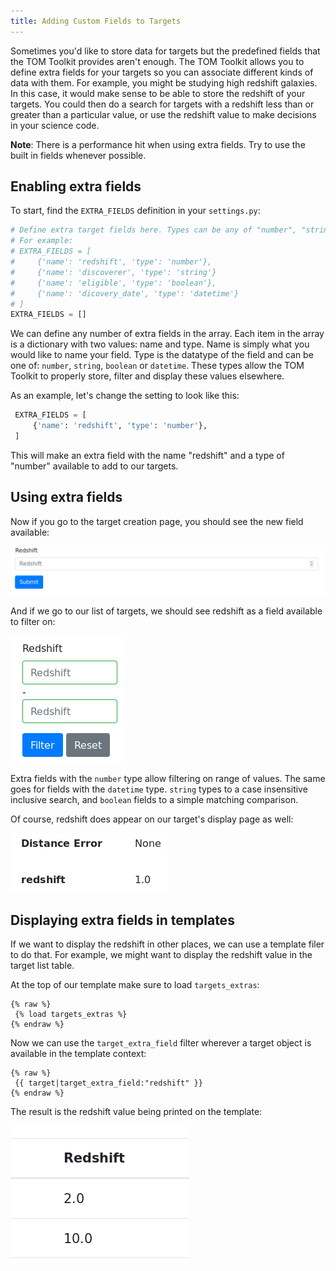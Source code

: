 ```yaml
---
title: Adding Custom Fields to Targets
---
```



Sometimes you'd like to store data for targets but the predefined fields that the
TOM Toolkit provides aren't enough. The TOM Toolkit allows you to define extra
fields for your targets so you can associate different kinds of data with them.
For example, you might be studying high redshift galaxies. In this case, it would
make sense to be able to store the redshift of your targets. You could then do a
search for targets with a redshift less than or greater than a particular value,
or use the redshift value to make decisions in your science code.

**Note**: There is a performance hit when using extra fields. Try to use the
built in fields whenever possible.

## Enabling extra fields

To start, find the `EXTRA_FIELDS` definition in your `settings.py`:

```python
# Define extra target fields here. Types can be any of "number", "string", "boolean" or "datetime"
# For example:
# EXTRA_FIELDS = [
#     {'name': 'redshift', 'type': 'number'},
#     {'name': 'discoverer', 'type': 'string'}
#     {'name': 'eligible', 'type': 'boolean'},
#     {'name': 'dicovery_date', 'type': 'datetime'}
# ]
EXTRA_FIELDS = []
```

We can define any number of extra fields in the array. Each item in the array
is a dictionary with two values: name and type. Name is simply what you would like
to name your field. Type is the datatype of the field and can be one of: `number`,
`string`, `boolean` or `datetime`. These types allow the TOM Toolkit to properly
store, filter and display these values elsewhere.

As an example, let's change the setting to look like this:

```python
 EXTRA_FIELDS = [
     {'name': 'redshift', 'type': 'number'},
 ]
```

This will make an extra field with the name "redshift" and a type of "number"
available to add to our targets.

## Using extra fields

Now if you go to the target creation page, you should see the new field available:

![redshift field](/assets/img/target_fields_doc/redshift.png)

And if we go to our list of targets, we should see redshift as a field available
to filter on:

![redshift filter](/assets/img/target_fields_doc/redshift_filter.png)

Extra fields with the `number` type allow filtering on range of values. The same
goes for fields with the `datetime` type. `string` types to a case insensitive
inclusive search, and `boolean` fields to a simple matching comparison.

Of course, redshift does appear on our target's display page as well:

![redshift display](/assets/img/target_fields_doc/redshift_display.png)

## Displaying extra fields in templates

If we want to display the redshift in other places, we can use a template filer to
do that. For example, we might want to display the redshift value in the target
list table.

At the top of our template make sure to load `targets_extras`:

```
{% raw %}
 {% load targets_extras %}
{% endraw %}
```

Now we can use the `target_extra_field` filter wherever a target object is
available in the template context:

```
{% raw %}
 {{ target|target_extra_field:"redshift" }}
{% endraw %}
```

The result is the redshift value being printed on the template:

![redshift display](/assets/img/target_fields_doc/redshift_tag.png)
